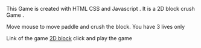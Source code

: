 This Game is created with HTML CSS and Javascript . It is a 2D block crush Game .

Move mouse to move paddle and crush the block. You have 3 lives only

Link of the game [2D block](https://dreamy-axolotl-756421.netlify.app) click and play the game

